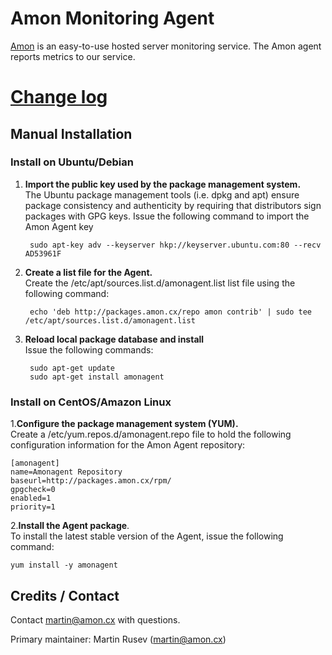 # Amon Monitoring Agent

[Amon](https://amon.cx) is an easy-to-use hosted server monitoring service.
The Amon agent reports metrics to our service.


# [Change log](https://github.com/amonapp/amonagent-go/blob/master/CHANGELOG.md)

## Manual Installation


### Install on Ubuntu/Debian

1. **Import the public key used by the package management system.** <br>
	The Ubuntu package management tools (i.e. dpkg and apt) ensure package consistency and authenticity by requiring that distributors sign packages with GPG keys. Issue the following command to import the Amon Agent key

		sudo apt-key adv --keyserver hkp://keyserver.ubuntu.com:80 --recv AD53961F


2. **Create a list file for the Agent.** <br>
Create the /etc/apt/sources.list.d/amonagent.list list file using the following command:


		echo 'deb http://packages.amon.cx/repo amon contrib' | sudo tee /etc/apt/sources.list.d/amonagent.list


3. **Reload local package database and install** <br>
Issue the following commands:


		sudo apt-get update
		sudo apt-get install amonagent


### Install on CentOS/Amazon Linux

1.**Configure the package management system (YUM).** <br>
Create a /etc/yum.repos.d/amonagent.repo file to hold the following configuration information for the Amon Agent repository:

	[amonagent]
	name=Amonagent Repository
	baseurl=http://packages.amon.cx/rpm/
	gpgcheck=0
	enabled=1
	priority=1


2.**Install the Agent package**. <br>
To install the latest stable version of the Agent, issue the following command:

	yum install -y amonagent




## Credits / Contact

Contact martin@amon.cx with questions.

Primary maintainer: Martin Rusev (martin@amon.cx)
